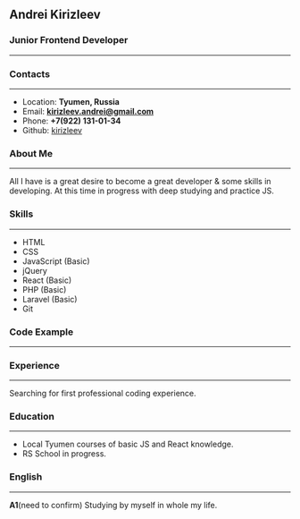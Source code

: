 ## **Andrei Kirizleev**
### Junior Frontend Developer
---
### **Contacts**
---
* Location: **Tyumen, Russia**
* Email: **kirizleev.andrei@gmail.com**
* Phone:  **+7(922) 131-01-34**
* Github: [kirizleev](https://github.com/kirizleev "To Kirizleev's GitHub")
### **About Me**
---
All I have is a great desire to become a great developer & some skills in developing.
At this time in progress with deep studying and practice JS.
### **Skills**
---
* HTML
* CSS
* JavaScript (Basic)
* jQuery
* React (Basic)
* PHP (Basic)
* Laravel (Basic)
* Git
### **Code Example**
---


### **Experience**
---
Searching for first professional coding experience.
### **Education**
---
* Local Tyumen courses of basic JS and React knowledge.
* RS School in progress.
### **English**
---
**A1**(need to confirm) Studying by myself in whole my life.
